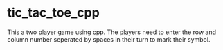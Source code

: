 # tic_tac_toe_cpp

This a two player game using cpp. The players need to enter the row and column number seperated by spaces in their turn to mark their symbol. 
